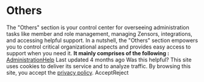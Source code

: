 # Others
The "Others" section is your control center for overseeing administration tasks like member and role management, managing Zensors, integrations, and accessing helpful support. In a nutshell, the "Others" section empowers you to control critical organizational aspects and provides easy access to support when you need it. **It mainly comprises of the following :**
[ Administration](https://docs.zeron.one/cyber-risk-posture-management-platform-cprm/others/administration)[Help](https://docs.zeron.one/cyber-risk-posture-management-platform-cprm/others/help)
Last updated 4 months ago
Was this helpful?
This site uses cookies to deliver its service and to analyze traffic. By browsing this site, you accept the [privacy policy](https://zeron.one/privacy-policy/).
AcceptReject
